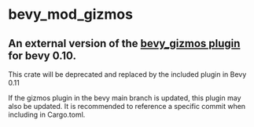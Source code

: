 # bevy_mod_gizmos

## An external version of the [bevy_gizmos plugin](https://github.com/bevyengine/bevy/pull/6529) for bevy 0.10.
This crate will be deprecated and replaced by the included plugin in Bevy 0.11

If the gizmos plugin in the bevy main branch is updated, this plugin may also be updated. It is recommended to reference a specific commit when including in Cargo.toml.
